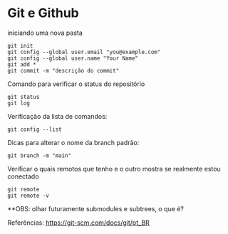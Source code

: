 # Git e Github

iniciando uma nova pasta

```
git init
git config --global user.email "you@example.com"
git config --global user.name "Your Name"
git add *
git commit -m "descrição do commit"
```

Comando para verificar o status do repositório

```
git status
git log
```

Verificação da lista de comandos:

```
git config --list
```

Dicas para alterar o nome da branch padrão:

```
git branch -m "main"
```

Verificar o quais remotos que tenho e o outro mostra se realmente estou conectado

```
git remote
git remote -v
```

**OBS: olhar futuramente submodules e subtrees, o que é?

Referências: https://git-scm.com/docs/git/pt_BR

